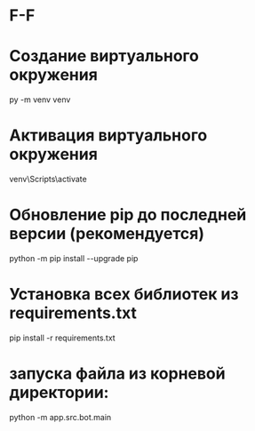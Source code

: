 # F-F

# Создание виртуального окружения
py -m venv venv

# Активация виртуального окружения
venv\Scripts\activate

# Обновление pip до последней версии (рекомендуется)
python -m pip install --upgrade pip

# Установка всех библиотек из requirements.txt
pip install -r requirements.txt

# запуска файла из корневой директории:
python -m app.src.bot.main